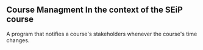 ## Course Managment In the context of the SEiP course

A program that notifies a course's stakeholders whenever the course's time changes.
